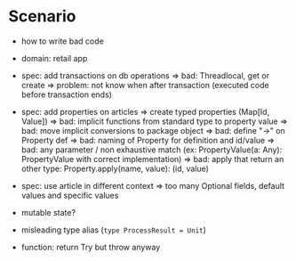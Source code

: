 # Scenario

- how to write bad code

- domain: retail app
- spec: add transactions on db operations
    => bad: Threadlocal, get or create
    => problem: not know when after transaction (executed code before transaction ends)
- spec: add properties on articles
    => create typed properties (Map[Id, Value])
    => bad: implicit functions from standard type to property value
    => bad: move implicit conversions to package object
    => bad: define "->" on Property def
    => bad: naming of Property for definition and id/value
    => bad: any parameter / non exhaustive match (ex: PropertyValue(a: Any): PropertyValue with correct implementation)
    => bad: apply that return an other type: Property.apply(name, value): (id, value)
- spec: use article in different context
    => too many Optional fields, default values and specific values

- mutable state?
- misleading type alias (`type ProcessResult = Unit`)
- function: return Try but throw anyway
